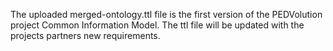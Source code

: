 The uploaded merged-ontology.ttl file is the first version of the PEDVolution project Common Information Model.
The ttl file will be updated with the projects partners new requirements.
